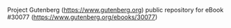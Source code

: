 Project Gutenberg (https://www.gutenberg.org) public repository for eBook #30077 (https://www.gutenberg.org/ebooks/30077)
